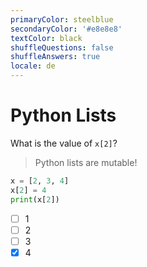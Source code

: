 ```yaml
---
primaryColor: steelblue
secondaryColor: '#e8e8e8'
textColor: black
shuffleQuestions: false
shuffleAnswers: true
locale: de
---
```


# Python Lists

What is the value of `x[2]`?

> Python lists are mutable!

```python
x = [2, 3, 4]
x[2] = 4
print(x[2])
```

- [ ] 1
- [ ] 2
- [ ] 3
- [x] 4
